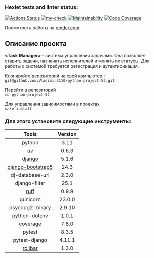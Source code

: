 ### Hexlet tests and linter status:
[![Actions Status](https://github.com/Vladimir3110/python-project-52/actions/workflows/hexlet-check.yml/badge.svg)](https://github.com/Vladimir3110/python-project-52/actions)
[![my-check](https://github.com/Vladimir3110/python-project-52/actions/workflows/mu-check.yml/badge.svg)](https://github.com/Vladimir3110/python-project-52/actions)
[![Maintainability](https://qlty.sh/badges/78f13040-bead-43f2-8fdf-d8bf624ebb50/maintainability.svg)](https://qlty.sh/gh/Vladimir3110/projects/python-project-52)
[![Code Coverage](https://qlty.sh/badges/78f13040-bead-43f2-8fdf-d8bf624ebb50/test_coverage.svg)](https://qlty.sh/gh/Vladimir3110/projects/python-project-52)

Посмотреть работы на [render.com](https://python-project-52-udhc.onrender.com)

## Описание проекта

**«Task Manager»** – система управления задачами. Она позволяет ставить задачи, назначать исполнителей и менять их статусы. Для работы с системой требуется регистрация и аутентификация.

Клонируйте репозиторий на свой компьютер.:<br/>`git@github.com:Vladimir3110/python-project-52.git`

Перейти в репозиторий<br/>`cd python-project-52`

Для управления зависимостями в проектах<br/>`make install`

### Для этого установите следующие инструменты:

| Tools                                                                    | Version |
|:------------------------------------------------------------------------:|:-------:|
| python                                                                   |  3.11   |
| [uv](https://docs.astral.sh/uv/)                                         |  0.6.3  |
| [django](https://www.djangoproject.com/)                                 |  5.1.6  |
| [django-bootstrap5](https://django-bootstrap5.readthedocs.io/en/latest/) |  24.3   |
| dj-database-url                                                          |  2.3.0  |
| django-filter                                                            |  25.1   |
| [ruff](https://docs.astral.sh/ruff/)                                     |  0.9.9  |
| gunicorn                                                                 |  23.0.0 |
| psycopg2-binary                                                          |  2.9.10 |
| python-dotenv                                                            |  1.0.1  |
| coverage                                                                 |  7.8.0  |
| pytest                                                                   |  8.3.5  |
| pytest-django                                                            |  4.11.1 |
| [rollbar](https://rollbar.com)                                           |  1.3.0  |